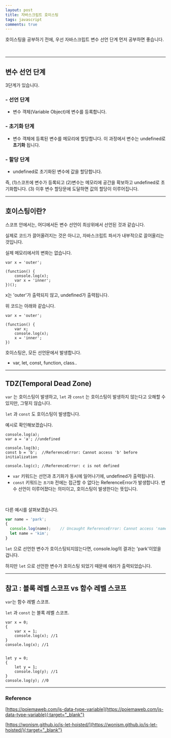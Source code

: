 ```yaml
---
layout: post
title: 자바스크립트 호이스팅
tags: javascript
comments: true
---
```


호이스팅을 공부하기 전에, 우선 자바스크립트 변수 선언 단계 먼저 공부하면 좋습니다.

<br>

---

## 변수 선언 단계

3단계가 있습니다.

### - 선언 단계

- 변수 객체(Variable Object)에 변수를 등록합니다.

### - 초기화 단계

- 변수 객체에 등록된 변수를 메모리에 할당합니다.
  이 과정에서 변수는 undefined로 **초기화** 됩니다.

### - 할당 단계

- undefined로 초기화된 변수에 값을 할당합니다.



즉, (1)스코프에 변수가 등록되고 (2)변수는 메모리에 공간을 확보하고 undefined로 초기화합니다. (3) 이후 변수 할당문에 도달하면 값의 할당이 이루어집니다.



---

## 호이스팅이란?



스코프 안에서는, 어디에서든 변수 선언이 최상위에서 선언된 것과 같습니다.

실제로 코드가 끌어올려지는 것은 아니고, 자바스크립트 파서가 내부적으로 끌어올리는 것입니다.

실제 메모리에서의 변화는 없습니다.

```
var x = 'outer';

(function() {
	console.log(x);
	var x = 'inner';
})();
```

x는 'outer'가 출력되지 않고, undefined가 출력됩니다.

위 코드는 아래와 같습니다.

```
var x = 'outer';

(function() {
	var x;
	console.log(x);
	x = 'inner';
})
```



호이스팅은, 모든 선언문에서 발생합니다.

- var, let, const, function, class..

---



## TDZ(Temporal Dead Zone)

`var` 는 호이스팅이 발생하고, `let` 과 `const` 는 호이스팅이 발생하지 않는다고 오해할 수 있지만, 그렇지 않습니다.

`let` 과 `const` 도 호이스팅이 발생합니다.

예시로 확인해보겠습니다.

```
console.log(a);
var a = 'a'; //undefined
```

```
console.log(b);
const b = 'b';	//ReferenceError: Cannot access 'b' before initialization
```

```
console.log(c);	//ReferenceError: c is not defined
```

-  `var` 키워드는 선언과 초기화가 동시에 일어나기에, undefined가 출력됩니다.
-  `const` 키워드는 `초기화` 전에는 접근할 수 없다는 ReferenceError가 발생합니다.
   변수 선언이 이루어졌다는 의미이고, 호이스팅이 발생한다는 뜻입니다.

<br>

다른 예시를 살펴보겠습니다.

```typescript
var name = 'park';
{
  console.log(name);	// Uncaught ReferenceError: Cannot access 'name' before initialization
  let name = 'kim';
}
```

`let` 으로 선언한 변수가 호이스팅되지않는다면, console.log의 결과는 'park'이었을 겁니다.

하지만 `let` 으로 선언한 변수가 호이스팅 되었기 때문에 에러가 출력되었습니다.





---

## 참고 : 블록 레벨 스코프 vs 함수 레벨 스코프

`var`는 함수 레벨 스코프.

`let` 과 `const` 는 블록 레벨 스코프.

```
var x = 0;
{
	var x = 1;
	console.log(x);	//1
}
console.log(x);	//1


let y = 0;
{
	let y = 1;
	console.log(y);	//1
}
console.log(y);	//0
```





---

### Reference

[https://poiemaweb.com/js-data-type-variable](https://poiemaweb.com/js-data-type-variable){:target="_blank"}

[https://wonism.github.io/is-let-hoisted/](https://wonism.github.io/is-let-hoisted/){:target="_blank"}

